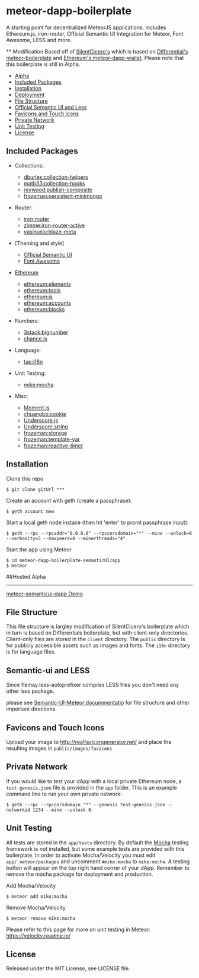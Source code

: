 # meteor-dapp-boilerplate

A starting point for decentralized MeteorJS applications. Includes Ethereum.js, iron-router, Official Semantic UI Integration for Meteor, Font Awesome, LESS and more.

** Modification Based off of [SilentCicero's](https://github.com/SilentCicero/meteor-dapp-boilerplate) which is based on [Differential's meteor-boilerplate](https://github.com/Differential/meteor-boilerplate) and [Ethereum's meteor-dapp-wallet](https://github.com/ethereum/meteor-dapp-wallet). Please note that this boilerplate is still in Alpha.

* [Alpha](#alpha)
* [Included Packages](#included-packages)
* [Installation](#installation)
* [Deployment](#deployment)
* [File Structure](#file-structure)
* [Official Semantic UI and Less](#bootstrap-and-less)
* [Favicons and Touch Icons](#favicons-and-touch-icons)
* [Private Network](#private-network)
* [Unit Testing](#unit-testing)
* [License](#license)

## <a name="included-packages"></a> Included Packages

* Collections:
  * [dburles:collection-helpers](https://github.com/dburles/meteor-collection-helpers)
  * [matb33:collection-hooks](https://github.com/matb33/meteor-collection-hooks)
  * [reywood:publish-composite](https://github.com/englue/meteor-publish-composite)
  * [frozeman:persistent-minimongo](https://github.com/frozeman/meteor-persistent-minimongo)
* Router:
  * [iron:router](https://github.com/EventedMind/iron-router)
  * [zimme:iron-router-active](https://github.com/zimme/meteor-iron-router-active)
  * [yasinuslu:blaze-meta](https://github.com/yasinuslu/blaze-meta)
* [Theming and style]
  * [Official Semantic UI](http://semantic-ui.com/)
  * [Font Awesome](http://fontawesome.io)

* [Ethereum](http://ethereum.org)
  * [ethereum:elements](https://github.com/ethereum/meteor-package-elements)
  * [ethereum:tools](https://github.com/ethereum/meteor-package-tools)
  * [ethereum:js](https://github.com/ethereum/ethereum.js)
  * [ethereum:accounts](https://github.com/ethereum/meteor-package-accounts/)
  * [ethereum:blocks](https://github.com/ethereum/meteor-package-blocks/)
* Numbers:
  * [3stack:bignumber](https://github.com/MikeMcl/bignumber.js/)
  * [chance.js](http://chancejs.com/)
* Language:
  * [tap:i18n](https://github.com/TAPevents/tap-i18n)
* Unit Testing:
  * [mike:mocha](https://github.com/mad-eye/meteor-mocha-web/)
* Misc:
  * [Moment.js](http://momentjs.com/)
  * [chuangbo:cookie](https://github.com/chuangbo/meteor-cookie)
  * [Underscore.js](http://underscorejs.org/)
  * [Underscore.string](http://epeli.github.io/underscore.string/)
  * [frozeman:storage](https://github.com/frozeman/meteor-storage)
  * [frozeman:template-var](https://github.com/frozeman/meteor-template-var)
  * [frozeman:reactive-timer](https://github.com/frozeman/meteor-reactive-timer)


## <a name="installation"></a> Installation

Clone this repo

    $ git clone gitUrl ***

Create an account with geth (create a passphrase):

    $ geth account new

Start a local geth node instace (then hit 'enter' to promt passphrase input):

    $ geth --rpc --rpcaddr="0.0.0.0" --rpccorsdomain="*" --mine --unlock=0 --verbosity=5 --maxpeers=0 --minerthreads="4"

Start the app using Meteor

    $ cd meteor-dapp-boilerplate-semanticUI/app
    $ meteor
##<a name="Hosted-Alpha"></a>Hosted Alpha     

----
[meteor-semanticui-dapp Demo](meteor-semanticui-dapp-boilerplate.meteor.com) 

## <a name="file-structure"></a> File Structure

This file structure is largley modification of SilentCicero's boilerplate which in turn is based on Differentials boilerplate, but with client-only directories. Client-only files are stored in the `client` directory. The `public` directory is for publicly accessible assets such as images and fonts. The `i18n` directory is for language files.

## <a name="Semantic-ui-and-less"></a> Semantic-ui and LESS

Since flemay:less-autoprefixer compiles LESS files you don't need any other less package.

please see [Semantic-UI-Meteor docummentatio](https://github.com/Semantic-Org/Semantic-UI-Meteor) for file structure and other important directions


## <a name="favicons-and-touch-icons"></a> Favicons and Touch Icons

Upload your image to http://realfavicongenerator.net/ and place the resulting images in `public/images/favicons`

## <a name="private-network"></a> Private Network

If you would like to test your dApp with a local private Ethereum node, a `test-genesis.json` file is provided in the `app` folder. This is an example command line to run your own private network:

    $ geth --rpc --rpccorsdomain "*" --genesis test-genesis.json --networkid 1234 --mine --unlock 0

## <a name="unit-testing"></a> Unit Testing

All tests are stored in the `app/tests` directory. By default the [Mocha](https://mochajs.org/) testing framework is not installed, but some example tests are provided with this boilerplate. In order to activate Mocha/Velocity you must edit `app/.meteor/packages` and uncomment `#mike:mocha` to `mike:mocha`. A testing button will appear on the top right hand corner of your dApp. Remember to remove the mocha package for deployment and production.

Add Mocha/Velocity

    $ meteor add mike:mocha

Remove Mocha/Velocity

    $ meteor remove mike:mocha

Please refer to this page for more on unit testing in Meteor: https://velocity.readme.io/

## <a name="license"></a> License

Released under the MIT License, see LICENSE file.
